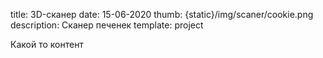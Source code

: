 title: 3D-сканер
date: 15-06-2020
thumb: {static}/img/scaner/cookie.png
description: Сканер печенек
template: project

Какой то контент
